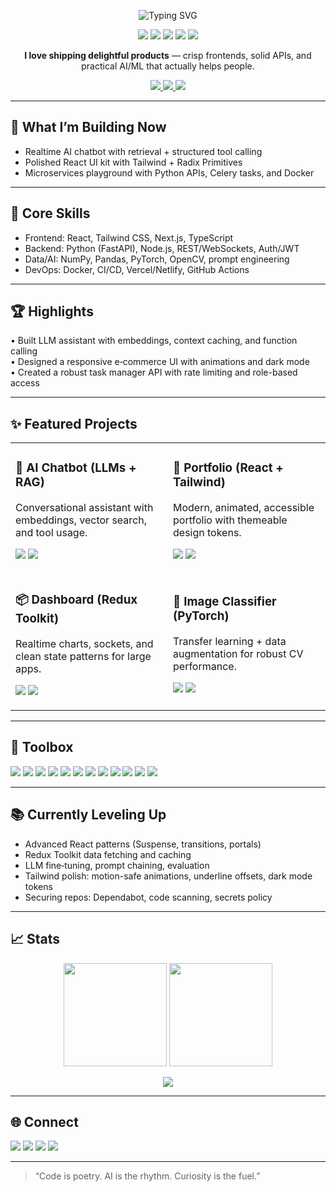 <!-- HEADER -->
<p align="center">
  <img src="https://readme-typing-svg.demolab.com?font=Poppins&weight=700&size=26&pause=1200&color=7C3AED&center=true&vCenter=true&width=750&lines=Hi+%F0%9F%91%8B+I'm+Manjunath;Full‑Stack+Developer+%7C+AI+Explorer+%7C+Prompt+Engineer;I+build+fast%2C+beautiful+UIs+and+smart+AI+tools" alt="Typing SVG" />
</p>

<p align="center">
  <a href="#"><img src="https://img.shields.io/badge/React-20232A?style=for-the-badge&logo=react&logoColor=61DAFB" /></a>
  <a href="#"><img src="https://img.shields.io/badge/Tailwind-0EA5E9?style=for-the-badge&logo=tailwindcss&logoColor=white" /></a>
  <a href="#"><img src="https://img.shields.io/badge/Python-3776AB?style=for-the-badge&logo=python&logoColor=white" /></a>
  <a href="#"><img src="https://img.shields.io/badge/LLMs-%F0%9F%A4%96-6B21A8?style=for-the-badge" /></a>
  <a href="#"><img src="https://komarev.com/ghpvc/?username=manjunath-dev&style=for-the-badge&color=7C3AED" /></a>
</p>

<p align="center">
  <b>I love shipping delightful products</b> — crisp frontends, solid APIs, and practical AI/ML that actually helps people.
</p>

<p align="center">
  <a href="#" target="_blank">
    <img src="https://img.shields.io/badge/Portfolio-Live-7C3AED?style=for-the-badge&logo=vercel&logoColor=white" />
  </a>
  <a href="#" target="_blank">
    <img src="https://img.shields.io/badge/Resume-PDF-EC4899?style=for-the-badge&logo=adobeacrobatreader&logoColor=white" />
  </a>
  <a href="mailto:manjunath@example.com">
    <img src="https://img.shields.io/badge/Email-Contact-22D3EE?style=for-the-badge&logo=gmail&logoColor=white" />
  </a>
</p>

---

## 🔭 What I’m Building Now
- Realtime AI chatbot with retrieval + structured tool calling
- Polished React UI kit with Tailwind + Radix Primitives
- Microservices playground with Python APIs, Celery tasks, and Docker

---

## 🧠 Core Skills
- Frontend: React, Tailwind CSS, Next.js, TypeScript
- Backend: Python (FastAPI), Node.js, REST/WebSockets, Auth/JWT
- Data/AI: NumPy, Pandas, PyTorch, OpenCV, prompt engineering
- DevOps: Docker, CI/CD, Vercel/Netlify, GitHub Actions

---

## 🏆 Highlights
<p>
  • Built LLM assistant with embeddings, context caching, and function calling<br/>
  • Designed a responsive e‑commerce UI with animations and dark mode<br/>
  • Created a robust task manager API with rate limiting and role-based access
</p>

---

## ✨ Featured Projects
<table>
  <tr>
    <td width="50%">
      <h3>🧠 AI Chatbot (LLMs + RAG)</h3>
      <p>Conversational assistant with embeddings, vector search, and tool usage.</p>
      <p>
        <a href="#" target="_blank"><img src="https://img.shields.io/badge/Live-Demo-22D3EE?style=for-the-badge" /></a>
        <a href="#" target="_blank"><img src="https://img.shields.io/badge/Code-Repository-7C3AED?style=for-the-badge" /></a>
      </p>
    </td>
    <td width="50%">
      <h3>🎨 Portfolio (React + Tailwind)</h3>
      <p>Modern, animated, accessible portfolio with themeable design tokens.</p>
      <p>
        <a href="#" target="_blank"><img src="https://img.shields.io/badge/Live-Site-22D3EE?style=for-the-badge" /></a>
        <a href="#" target="_blank"><img src="https://img.shields.io/badge/Code-Repository-7C3AED?style=for-the-badge" /></a>
      </p>
    </td>
  </tr>
  <tr>
    <td width="50%">
      <h3>📦 Dashboard (Redux Toolkit)</h3>
      <p>Realtime charts, sockets, and clean state patterns for large apps.</p>
      <p>
        <a href="#" target="_blank"><img src="https://img.shields.io/badge/Live-Demo-22D3EE?style=for-the-badge" /></a>
        <a href="#" target="_blank"><img src="https://img.shields.io/badge/Code-Repository-7C3AED?style=for-the-badge" /></a>
      </p>
    </td>
    <td width="50%">
      <h3>🤖 Image Classifier (PyTorch)</h3>
      <p>Transfer learning + data augmentation for robust CV performance.</p>
      <p>
        <a href="#" target="_blank"><img src="https://img.shields.io/badge/Notebook-Colab-22D3EE?style=for-the-badge" /></a>
        <a href="#" target="_blank"><img src="https://img.shields.io/badge/Code-Repository-7C3AED?style=for-the-badge" /></a>
      </p>
    </td>
  </tr>
</table>

---

## 🧰 Toolbox
<p>
  <img src="https://img.shields.io/badge/HTML5-E34F26?style=for-the-badge&logo=html5&logoColor=white" />
  <img src="https://img.shields.io/badge/CSS3-1572B6?style=for-the-badge&logo=css3&logoColor=white" />
  <img src="https://img.shields.io/badge/JavaScript-F7DF1E?style=for-the-badge&logo=javascript&logoColor=black" />
  <img src="https://img.shields.io/badge/TypeScript-3178C6?style=for-the-badge&logo=typescript&logoColor=white" />
  <img src="https://img.shields.io/badge/React-61DAFB?style=for-the-badge&logo=react&logoColor=0A0A0A" />
  <img src="https://img.shields.io/badge/Tailwind-38BDF8?style=for-the-badge&logo=tailwindcss&logoColor=white" />
  <img src="https://img.shields.io/badge/Python-3776AB?style=for-the-badge&logo=python&logoColor=white" />
  <img src="https://img.shields.io/badge/FastAPI-009688?style=for-the-badge&logo=fastapi&logoColor=white" />
  <img src="https://img.shields.io/badge/Node.js-339933?style=for-the-badge&logo=nodedotjs&logoColor=white" />
  <img src="https://img.shields.io/badge/PostgreSQL-4169E1?style=for-the-badge&logo=postgresql&logoColor=white" />
  <img src="https://img.shields.io/badge/Docker-2496ED?style=for-the-badge&logo=docker&logoColor=white" />
  <img src="https://img.shields.io/badge/GitHub%20Actions-2088FF?style=for-the-badge&logo=githubactions&logoColor=white" />
</p>

---

## 📚 Currently Leveling Up
- Advanced React patterns (Suspense, transitions, portals)
- Redux Toolkit data fetching and caching
- LLM fine‑tuning, prompt chaining, evaluation
- Tailwind polish: motion-safe animations, underline offsets, dark mode tokens
- Securing repos: Dependabot, code scanning, secrets policy

---

## 📈 Stats
<p align="center">
  <img height="165" src="https://github-readme-stats.vercel.app/api?username=manjunath-dev&show_icons=true&theme=radical" />
  <img height="165" src="https://streak-stats.demolab.com?user=manjunath-dev&theme=radical&hide_border=true" />
</p>
<p align="center">
  <img src="https://github-profile-trophy.vercel.app/?username=manjunath-dev&theme=radical&row=1&column=6&no-frame=true" />
</p>

---

## 🌐 Connect
<p>
  <a href="#" target="_blank"><img src="https://img.shields.io/badge/Portfolio-7C3AED?style=for-the-badge&logo=About.me&logoColor=white" /></a>
  <a href="#" target="_blank"><img src="https://img.shields.io/badge/Twitter-1DA1F2?style=for-the-badge&logo=twitter&logoColor=white" /></a>
  <a href="#" target="_blank"><img src="https://img.shields.io/badge/LinkedIn-0A66C2?style=for-the-badge&logo=linkedin&logoColor=white" /></a>
  <a href="mailto:manjunath@example.com"><img src="https://img.shields.io/badge/Email-22D3EE?style=for-the-badge&logo=gmail&logoColor=white" /></a>
</p>

---

> “Code is poetry. AI is the rhythm. Curiosity is the fuel.”
